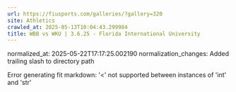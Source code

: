 ```yaml
---
url: https://fiusports.com/galleries/?gallery=320
site: Athletics
crawled_at: 2025-05-13T10:04:43.299984
title: WBB vs WKU | 3.6.25 - Florida International University
---
```

normalized_at: 2025-05-22T17:17:25.002190
normalization_changes: Added trailing slash to directory path

Error generating fit markdown: '<' not supported between instances of 'int' and 'str'